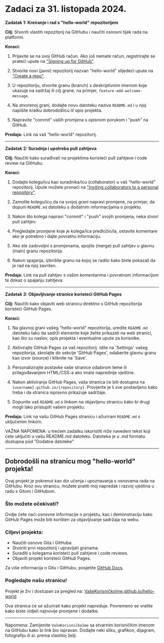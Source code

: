 # Zadaci za 31. listopada 2024.
**Zadatak 1: Kreiranje i rad s \"hello-world\" repozitorijem**

**Cilj:** Stvoriti vlastiti repozitorij na GitHubu i naučiti osnovni tijek rada na platformi.

**Koraci:**

1.  Prijavite se na svoj GitHub račun. Ako još nemate račun, registrirajte se prateći upute na [\"Signing up for GitHub\"](https://github.com/signup).

2.  Stvorite novi (javni) repozitorij nazvan \"hello-world\" slijedeći upute na [\"Create a repo\"](https://docs.github.com/en/repositories/creating-and-managing-repositories/creating-a-new-repository).

3.  U repozitoriju, stvorite granu (branch) s deskriptivnim imenom koje ukazuje na sadržaj ili cilj grane, na primjer, `feature-add-welcome-message`.

4.  Na stvorenoj grani, dodajte novu datoteku naziva `README.md` i u njoj napišite kratku dobrodošlicu ili opis projekta.

5.  Napravite \"commit\" vaših promjena s opisnom porukom i \"push\" na GitHub.

**Predaja:** Link na vaš \"hello-world\" repozitorij.

---

**Zadatak 2: Suradnja i upotreba pull zahtjeva**

**Cilj:** Naučiti kako surađivati na projektima koristeći pull zahtjeve i code review na GitHubu.

**Koraci:**

1.  Dodajte kolegu/icu kao suradnika/icu (collaborator) u vaš
    \"hello-world\" repozitorij. Upute možete pronaći na [\"Inviting
    collaborators to a personal
    repository\"](https://docs.github.com/en/github/setting-up-and-managing-your-github-user-account/managing-access-to-your-personal-repositories/inviting-collaborators-to-a-personal-repository).

2.  Zamolite kolegu/icu da na svojoj grani napravi promjene, na primjer,
    da dopuni `README.md` datoteku s dodatnim informacijama o projektu.

3.  Nakon što kolega napravi \"commit\" i \"push\" svojih promjena, neka
    stvori pull zahtjev.

4.  Pregledajte promjene koje je kolega/ica predložio/la, ostavite
    komentare ako je potrebno i dajte povratnu informaciju.

5.  Ako ste zadovoljni s promjenama, spojite (merge) pull zahtjev u
    glavnu (main) granu repozitorija.

6.  Nakon spajanja, izbrišite granu na kojoj se radilo kako biste
    pokazali da je rad na njoj završen.

**Predaja:** Link na pull zahtjev s vašim komentarima i povratnom
informacijom te dokaz o spajanju zahtjeva.

---

**Zadatak 3: Objavljivanje stranice koristeći GitHub Pages**

**Cilj:** Naučiti kako objaviti web stranicu direktno s GitHub
repozitorija koristeći GitHub Pages.

**Koraci:**

1.  Na glavnoj grani vašeg \"hello-world\" repozitorija, uredite
    `README.md` datoteku tako da sadrži elemente koje želite prikazati
    na web stranici, kao što su naslov, opis projekta i eventualne upute
    za korisnike.

2.  Aktivirajte GitHub Pages za vaš repozitorij. Idite na \'Settings\'
    vašeg repozitorija, skrolajte do sekcije \'GitHub Pages\', odaberite
    glavnu granu kao izvor (source) i kliknite na \'Save\'.

3.  Personalizirajte postavke vaše stranice odabirom teme ili
    prilagođavanjem HTML/CSS-a ako imate naprednije vještine.

4.  Nakon aktiviranja GitHub Pages, vaša stranica će biti dostupna na
    `{username}.github.io/{repository}`. Provjerite je li sve
    postavljeno kako treba i da stranica ispravno prikazuje sadržaje.

5.  Dopunite vaš `README.md` s linkom na objavljenu stranicu kako bi
    drugi mogli lako pristupiti vašem projektu.

**Predaja:** Link na vašu GitHub Pages stranicu i ažurirani `README.md`
s uključenim linkom.

VAŽNA NAPOMENA: u trećem zadatku iskoristiti niže navedeni tekst koji
ćete uključiti u vašu README.md datoteku. Datoteka je u .md formatu
dostupna pod \"Dodatne datoteke\"

---

## Dobrodošli na stranicu mog \"hello-world\" projekta!

Ovaj projekt je pokrenut kao dio učenja i upoznavanja s osnovama rada na
GitHubu. Kroz ovu stranicu, možete pratiti moj napredak i razvoj
vještina u radu s Gitom i GitHubom.

### Što možete očekivati?

Ovdje ćete naći osnovne informacije o projektu, kao i demonstraciju kako
GitHub Pages može biti korišten za objavljivanje sadržaja na webu.

### Ciljevi projekta:

-   Naučiti osnove Gita i GitHuba.
-   Stvoriti prvi repozitorij i upravljati granama.
-   Suraditi s kolegama koristeći pull zahtjeve i code reviews.
-   Objaviti projekt koristeći GitHub Pages.

Za više informacija o Gitu i GitHubu, posjetite [GitHub
Docs](https://docs.github.com/).

### Pogledajte našu stranicu!

Projekt je živ i dostupan za pregled na:
[VašeKorisničkoIme.github.io/hello-world](https://chat.openai.com/#)

Ova stranica će se ažurirati kako projekt napreduje. Povremeno se
vratite kako biste vidjeli najnovije promjene i dodatke.

------------------------------------------------------------------------

Napomena: Zamijenite `VašeKorisničkoIme` sa stvarnim korisničkim imenom na GitHubu kako bi link bio ispravan. Dodajte neki sliku, grafikon, dijagram, fotografiju ili sl. prema vlastitoj želji. 
